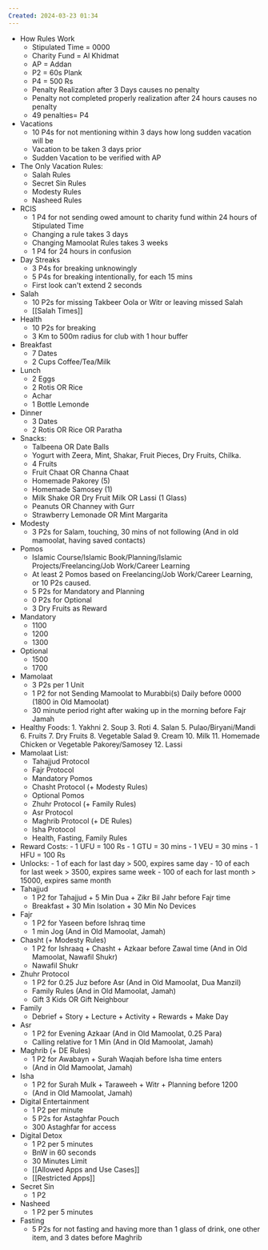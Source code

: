 ```yaml
---
Created: 2024-03-23 01:34
---
```

- ​​​How Rules Work
    - Stipulated Time = 0000
    - Charity Fund = Al Khidmat
    - AP = Addan
    - P2 = 60s Plank
    - P4 = 500 Rs
    - Penalty Realization after 3 Days causes no penalty
    - Penalty not completed properly realization after 24 hours causes no penalty
    - 49 penalties= P4
- Vacations
    - 10 P4s for not mentioning within 3 days how long sudden vacation will be
    - Vacation to be taken 3 days prior
    - Sudden Vacation to be verified with AP
- The Only Vacation Rules:
	- Salah Rules
	- Secret Sin Rules
	- Modesty Rules
	- Nasheed Rules
- RCIS
    - 1 P4 for not sending owed amount to charity fund within 24 hours of Stipulated Time
    - Changing a rule takes 3 days
    - Changing Mamoolat Rules takes 3 weeks
    - 1 P4 for 24 hours in confusion
- Day Streaks
    - 3 P4s for breaking unknowingly
    - 5 P4s for breaking intentionally, for each 15 mins
    - First look can't extend 2 seconds
- Salah
    - 10 P2s for missing Takbeer Oola or Witr or leaving missed Salah
    - [[Salah Times]]
- Health
    - 10 P2s for breaking
    - 3 Km to 500m radius for club with 1 hour buffer
- Breakfast
	- 7 Dates
	- 2 Cups Coffee/Tea/Milk
- Lunch
	- 2 Eggs
	- 2 Rotis OR Rice
	- Achar
	- 1 Bottle Lemonde
- Dinner
	- 3 Dates
	- 2 Rotis OR Rice OR Paratha
- Snacks:
	- Talbeena OR Date Balls
	- Yogurt with Zeera, Mint, Shakar, Fruit Pieces, Dry Fruits, Chilka.
	- 4 Fruits
	- Fruit Chaat OR Channa Chaat
	- Homemade Pakorey (5)
	- Homemade Samosey (1)
	- Milk Shake OR Dry Fruit Milk OR Lassi (1 Glass)
	- Peanuts OR Channey with Gurr
	- Strawberry Lemonade OR Mint Margarita
- Modesty
	- 3 P2s for Salam, touching, 30 mins of not following (And in old mamoolat, having saved contacts)
- Pomos
	- Islamic Course/Islamic Book/Planning/Islamic Projects/Freelancing/Job Work/Career Learning
	- At least 2 Pomos based on Freelancing/Job Work/Career Learning, or 10 P2s caused.
	- 5 P2s for Mandatory and Planning
	- 0 P2s for Optional
	- 3 Dry Fruits as Reward
- Mandatory
	- 1100
	- 1200
	- 1300
- Optional
	- 1500
	- 1700
- Mamolaat
	- 3 P2s per 1 Unit
	- 1 P2 for not Sending Mamoolat to Murabbi(s) Daily before 0000 (1800 in Old Mamoolat)
	- 30 minute period right after waking up in the morning before Fajr Jamah 
- Healthy Foods:
		1. Yakhni
		2. Soup
		3. Roti
		4. Salan
		5. Pulao/Biryani/Mandi
		6. Fruits
		7. Dry Fruits
		8. Vegetable Salad
		9. Cream
		10. Milk
		11. Homemade Chicken or Vegetable Pakorey/Samosey
		12. Lassi
- Mamolaat List:
	- Tahajjud Protocol
	- Fajr Protocol
	- Mandatory Pomos
	- Chasht Protocol (+ Modesty Rules)
	- Optional Pomos
	- Zhuhr Protocol (+ Family Rules)
	- Asr Protocol
	- Maghrib Protocol (+ DE Rules)
	- Isha Protocol
	- Health, Fasting, Family Rules 
- Reward Costs:
            -  1 UFU = 100 Rs
	        - 1 GTU = 30 mins
	        - 1 VEU = 30 mins
	        - 1 HFU = 100 Rs
- Unlocks:
			- 1 of each for last day > 500, expires same day
	        - 10 of each for last week > 3500, expires same week
	        - 100 of each for last month > 15000, expires same month
- Tahajjud
	- 1 P2 for Tahajjud + 5 Min Dua + Zikr Bil Jahr before Fajr time
	- Breakfast + 30 Min Isolation + 30 Min No Devices 
- Fajr
	- 1 P2 for Yaseen before Ishraq time
	- 1 min Jog (And in Old Mamoolat, Jamah)
- Chasht (+ Modesty Rules) 
	- 1 P2 for Ishraaq + Chasht + Azkaar before Zawal time (And in Old Mamoolat, Nawafil Shukr)
	- Nawafil Shukr
- Zhuhr Protocol
	- 1 P2 for 0.25 Juz before Asr (And in Old Mamoolat, Dua Manzil)
	- Family Rules (And in Old Mamoolat, Jamah)
	- Gift 3 Kids OR Gift Neighbour
- Family
	- Debrief + Story + Lecture + Activity + Rewards + Make Day
- Asr
	- 1 P2 for Evening Azkaar (And in Old Mamoolat, 0.25 Para)
	- Calling relative for 1 Min (And in Old Mamoolat, Jamah)
- Maghrib (+ DE Rules)
	- 1 P2 for Awabayn + Surah Waqiah before Isha time enters 
	- (And in Old Mamoolat, Jamah)
- Isha
	- 1 P2 for Surah Mulk + Taraweeh + Witr + Planning before 1200
	- (And in Old Mamoolat, Jamah)
- Digital Entertainment
	- 1 P2 per minute
	- 5 P2s for Astaghfar Pouch
	- 300 Astaghfar for access
- Digital Detox
	- 1 P2 per 5 minutes
	- BnW in 60 seconds
	- 30 Minutes Limit
	- [[Allowed Apps and Use Cases]]
	- [[Restricted Apps]]
- Secret Sin
	- 1 P2
- Nasheed
	- 1 P2 per 5 minutes
- Fasting
	- 5 P2s for not fasting and having more than 1 glass of drink, one other item, and 3 dates before Maghrib